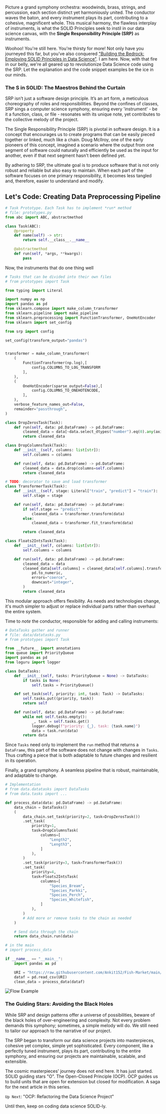 Picture a grand symphony orchestra: woodwinds, brass, strings, and percussion, each section distinct yet harmoniously united. The conductor waves the baton, and every instrument plays its part, contributing to a cohesive, magnificent whole. This musical harmony, the flawless interplay of instruments, is what the SOLID Principles seek to instil in our data science canvas, with the **Single Responsibility Principle (SRP)** as instruments.

Woohoo! You're still here. You're thirsty for more! Not only have you journeyed this far, but you've also conquered ["Building the Bedrock: Employing SOLID Principles in Data Science"](https://dev.to/proteusiq/building-the-bedrock-employing-solid-principles-in-data-science-1loa). I am here. Now, with that fire in our belly, we're all geared up to revolutionize Data Science code using the SRP. Let the explanation and the code snippet examples be the ice in our minds.

### The S in SOLID: The Maestros Behind the Curtain
SRP isn’t just a software design principle. It’s an art form, a meticulous choreography of roles and responsibilities. Beyond the confines of classes, SRP sings a computer science symphony, ensuring every 'instrument' - be it a function, class, or file - resonates with its unique note, yet contributes to the collective melody of the project.

The Single Responsibility Principle (SRP) is pivotal in software design. It is a concept that encourages us to create programs that can be easily pieced together or linked, much like a chain. Doug McIlroy, one of the early pioneers of this concept, imagined a scenario where the output from one segment of software could naturally and efficiently be used as the input for another, even if that next segment hasn't been defined yet.

By adhering to SRP, the ultimate goal is to produce software that is not only robust and reliable but also easy to maintain. When each part of the software focuses on one primary responsibility, it becomes less tangled and, therefore, easier to understand and modify.

## Let's Code: Creating Data Preprocessing Pipeline

```python
# Task Prototype. Each Task has to implement *run* method 
# file: prototypes.py
from abc import ABC, abstractmethod

class Task(ABC):
    @property
    def name(self) -> str:
        return self.__class__.__name__

    @abstractmethod
    def run(self, *args, **kwargs):
        pass
```

Now, the instruments that do one thing well

```python
# Tasks that can be divided into their own files
# from prototypes import Task

from typing import Literal

import numpy as np
import pandas as pd
from sklearn.compose import make_column_transformer
from sklearn.pipeline import make_pipeline
from sklearn.preprocessing import FunctionTransformer, OneHotEncoder
from sklearn import set_config

from srp import config

set_config(transform_output="pandas")


transformer = make_column_transformer(
    (
        FunctionTransformer(np.log),[
            config.COLUMNS_TO_LOG_TRANSFORM
        ],
    ),
    (
        OneHotEncoder(sparse_output=False),[
            config.COLUMNS_TO_ONEHOTENCODE,
        ],
    ),
    verbose_feature_names_out=False,
    remainder="passthrough",
)

class DropZerosTask(Task):
    def run(self, data: pd.DataFrame) -> pd.DataFrame:
        cleaned_data = data[~data.select_dtypes("number").eq(0).any(axis=1)]
        return cleaned_data

class DropColumnsTask(Task):
    def __init__(self, columns: list[str]):
        self.columns = columns

    def run(self, data: pd.DataFrame) -> pd.DataFrame:
        cleaned_data = data.drop(columns=self.columns)
        return cleaned_data

# TODO: decorator to save and load transformer
class TransformerTask(Task):
    def __init__(self, stage: Literal["train", "predict"] = "train"):
        self.stage = stage

    def run(self, data: pd.DataFrame) -> pd.DataFrame:
        if self.stage == "predict":
            cleaned_data = transformer.transform(data)
        else:
            cleaned_data = transformer.fit_transform(data)

        return cleaned_data

class Floats2IntsTask(Task):
    def __init__(self, columns: list[str]):
        self.columns = columns

    def run(self, data: pd.DataFrame) -> pd.DataFrame:
        cleaned_data = data
        cleaned_data[self.columns] = cleaned_data[self.columns].transform(
            pd.to_numeric,
            errors="coerce",
            downcast="integer",
        )
        return cleaned_data
```

This modular approach offers flexibility. As needs and technologies change, it's much simpler to adjust or replace individual parts rather than overhaul the entire system.

Time to _note_ the conductor, responsible for adding and calling instruments:

```python
# DataTasks gather and runner
# file: data/datatasks.py
# from prototypes import Task

from __future__ import annotations
from queue import PriorityQueue
import pandas as pd
from loguru import logger

class DataTasks:
    def __init__(self, tasks: PriorityQueue = None) -> DataTasks:
        if tasks is None:
            self.tasks = PriorityQueue()

    def set_task(self, priority: int, task: Task) -> DataTasks:
        self.tasks.put((priority, task))
        return self

    def run(self, data: pd.DataFrame) -> pd.DataFrame:
        while not self.tasks.empty():
            _, task = self.tasks.get()
            logger.debug(f"priority: {_}, task: {task.name}")
            data = task.run(data)
        return data
```

Since `Tasks` need only to implement the `run` method that returns a `DataFrame`, this part of the software does not change with changes in `Tasks`. Thus crafting a piece that is both adaptable to future changes and resilient in its operation.

Finally, a grand symphony. A seamless pipeline that is robust, maintainable, and adaptable to change.

```python
# Implementation
# from data.datatasks import DataTasks
# from data.tasks import ...

def process_data(data: pd.DataFrame) -> pd.DataFrame:
    data_chain = DataTasks()
    (
        data_chain.set_task(priority=2, task=DropZerosTask())
        .set_task(
            priority=1,
            task=DropColumnsTask(
                columns=[
                    "Length2",
                    "Length3",
                ]
            ),
        )
        .set_task(priority=3, task=TransformerTask())
        .set_task(
            priority=4,
            task=Floats2IntsTask(
                columns=[
                    "Species_Bream",
                    "Species_Parkki",
                    "Species_Perch",
                    "Species_Whitefish",
                ]
            ),
        )
        # Add more or remove tasks to the chain as needed
    )

    # Send data through the chain
    return data_chain.run(data)

# in the main
# import process_data

if __name__ == "__main__":
    import pandas as pd

    URI = "https://raw.githubusercontent.com/Ankit152/Fish-Market/main/Fish.csv"
    dataf = pd.read_csv(URI)
    clean_data = process_data(dataf)
```
![Flow Example](https://dev-to-uploads.s3.amazonaws.com/uploads/articles/9zjbbhiypu6dcrpq8xg1.png)

### The Guiding Stars: Avoiding the Black Holes
While SRP and design patterns offer a universe of possibilities, beware of the black holes of over-engineering and complexity. Not every problem demands this symphony; sometimes, a simple melody will do. We still need to tailor our approach to the narrative of our project.

The SRP began to transform our data science projects into masterpieces, cohesive yet complex, simple yet sophisticated. Every component, like a perfectly tuned instrument, plays its part, contributing to the entire symphony, and ensuring our projects are maintainable, scalable, and extensible.

The cosmic masterpieces' journey does not end here. It has just started. SOLID guiding stars "O". The Open-Closed Principle (OCP). OCP guides us to build units that are open for extension but closed for modification. A saga for the next article in this series.

`Up Next`: "OCP: Refactoring the Data Science Project"

Until then, keep on coding data science SOLID-ly.


